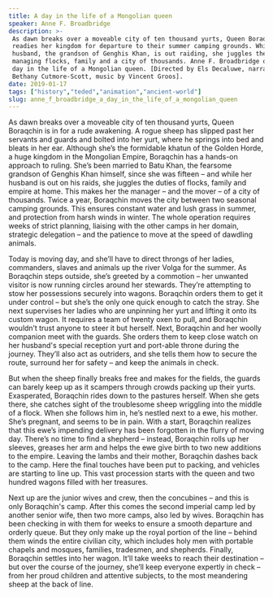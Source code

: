 ```yaml
---
title: A day in the life of a Mongolian queen
speaker: Anne F. Broadbridge
description: >-
 As dawn breaks over a moveable city of ten thousand yurts, Queen Boraqchin
 readies her kingdom for departure to their summer camping grounds. While her
 husband, the grandson of Genghis Khan, is out raiding, she juggles the duties of
 managing flocks, family and a city of thousands. Anne F. Broadbridge outlines a
 day in the life of a Mongolian queen. [Directed by Els Decaluwe, narrated by
 Bethany Cutmore-Scott, music by Vincent Groos].
date: 2019-01-17
tags: ["history","teded","animation","ancient-world"]
slug: anne_f_broadbridge_a_day_in_the_life_of_a_mongolian_queen
---
```


As dawn breaks over a moveable city of ten thousand yurts, Queen Boraqchin is in for a
rude awakening. A rogue sheep has slipped past her servants and guards and bolted into
her yurt, where he springs into bed and bleats in her ear. Although she’s the formidable
khatun of the Golden Horde, a huge kingdom in the Mongolian Empire, Boraqchin has a
hands-on approach to ruling. She’s been married to Batu Khan, the fearsome grandson of
Genghis Khan himself, since she was fifteen – and while her husband is out on his raids,
she juggles the duties of flocks, family and empire at home. This makes her the manager – 
and the mover – of a city of thousands. Twice a year, Boraqchin moves the city between
two seasonal camping grounds. This ensures constant water and lush grass in summer, and
protection from harsh winds in winter. The whole operation requires weeks of strict
planning, liaising with the other camps in her domain, strategic delegation – and the
patience to move at the speed of dawdling animals.

Today is moving day, and she’ll have to direct throngs of her ladies, commanders, slaves
and animals up the river Volga for the summer. As Boraqchin steps outside, she’s greeted by
a commotion – her unwanted visitor is now running circles around her stewards. They’re
attempting to stow her possessions securely into wagons. Boraqchin orders them to get it
under control – but she’s the only one quick enough to catch the stray. She next
supervises her ladies who are unpinning her yurt and lifting it onto its custom wagon. It
requires a team of twenty oxen to pull, and Boraqchin wouldn’t trust anyone to steer it
but herself. Next, Boraqchin and her woolly companion meet with the guards. She orders
them to keep close watch on her husband's special reception yurt and port-able throne
during the journey. They’ll also act as outriders, and she tells them how to secure the 
route, surround her for safety – and keep the animals in check.

But when the sheep finally breaks free and makes for the fields, the guards can barely
keep up as it scampers through crowds packing up their yurts. Exasperated, Boraqchin rides
down to the pastures herself. When she gets there, she catches sight of the troublesome
sheep wriggling into the middle of a flock. When she follows him in, he’s nestled next to
a ewe, his mother. She’s pregnant, and seems to be in pain. With a start, Boraqchin
realizes that this ewe’s impending delivery has been forgotten in the flurry of moving
day. There’s no time to find a shepherd – instead, Boraqchin rolls up her sleeves, greases
her arm and helps the ewe give birth to two new additions to the empire. Leaving the lambs
and their mother, Boraqchin dashes back to the camp. Here the final touches have been put
to packing, and vehicles are starting to line up. This vast procession starts with the
queen and two hundred wagons filled with her treasures.

Next up are the junior wives and crew, then the concubines – and this is only Boraqchin's
camp. After this comes the second imperial camp led by another senior wife, then two more
camps, also led by wives. Boraqchin has been checking in with them for weeks to ensure a
smooth departure and orderly queue. But they only make up the royal portion of the line –
behind them winds the entire civilian city, which includes holy men with portable
chapels and mosques, families, tradesmen, and shepherds. Finally, Boraqchin settles into
her wagon. It’ll take weeks to reach their destination – but over the course of the
journey, she’ll keep everyone expertly in check – from her proud children and attentive
subjects, to the most meandering sheep at the back of line.

<!--
ad_duration=0
event="TED-Ed"
external_start_time=0
intro_duration=0
is_subtitle_required="False"
is_talk_featured="False"
language="en"
language_swap="False"
native_language="en"
number_of_related_talks=6
number_of_speakers=1
number_of_subtitled_videos=0
number_of_tags=4
number_of_talk_download_languages=23
number_of_talk_more_resources=0
number_of_talk_recommendations=0
number_of_talks_take_actions=0
post_ad_duration=0
published_timestamp="2019-01-17 19:59:24"
recording_date="2019-01-17"
speaker_is_published=0
speaker_name="Anne F. Broadbridge"
talk_name="A day in the life of a Mongolian queen"
talks_tags=["history","teded","animation","ancient-world"]
url_photo_talk="https://s3.amazonaws.com/talkstar-photos/uploads/b24e49e6-6755-4262-b3df-34e9c73027bd/MongolianQueenTextless.jpg"
url_webpage="https://www.ted.com/talks/anne_f_broadbridge_a_day_in_the_life_of_a_mongolian_queen"
video_type_name="TED-Ed Original"
-->